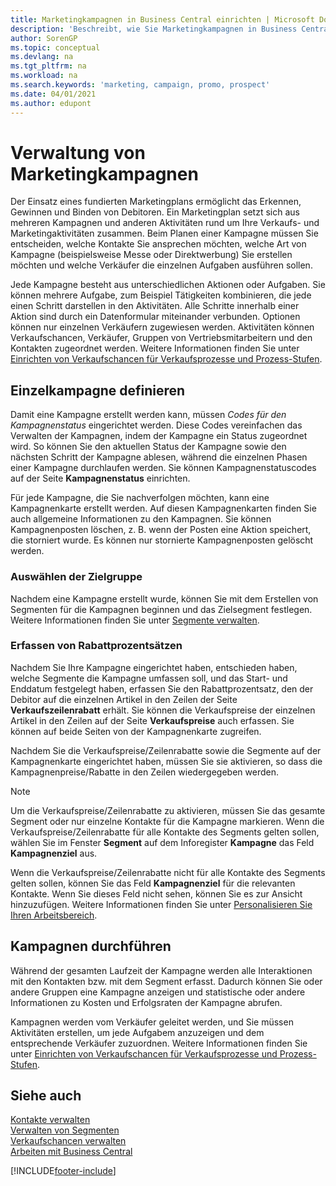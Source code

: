 ```yaml
---
title: Marketingkampagnen in Business Central einrichten | Microsoft Docs
description: 'Beschreibt, wie Sie Marketingkampagnen in Business Central einrichten und ausführen, um potenzielle Kunden zu identifizieren und Kunden zu behalten.'
author: SorenGP
ms.topic: conceptual
ms.devlang: na
ms.tgt_pltfrm: na
ms.workload: na
ms.search.keywords: 'marketing, campaign, promo, prospect'
ms.date: 04/01/2021
ms.author: edupont
---
```

# <a name="managing-marketing-campaigns"></a><a name="managing-marketing-campaigns"></a>Verwaltung von Marketingkampagnen
Der Einsatz eines fundierten Marketingplans ermöglicht das Erkennen, Gewinnen und Binden von Debitoren. Ein Marketingplan setzt sich aus mehreren Kampagnen und anderen Aktivitäten rund um Ihre Verkaufs- und Marketingaktivitäten zusammen. Beim Planen einer Kampagne müssen Sie entscheiden, welche Kontakte Sie ansprechen möchten, welche Art von Kampagne (beispielsweise Messe oder Direktwerbung) Sie erstellen möchten und welche Verkäufer die einzelnen Aufgaben ausführen sollen.

Jede Kampagne besteht aus unterschiedlichen Aktionen oder Aufgaben. Sie können mehrere Aufgabe, zum Beispiel Tätigkeiten kombinieren, die jede einen Schritt darstellen in den Aktivitäten. Alle Schritte innerhalb einer Aktion sind durch ein Datenformular miteinander verbunden. Optionen können nur einzelnen Verkäufern zugewiesen werden. Aktivitäten können Verkaufschancen, Verkäufer, Gruppen von Vertriebsmitarbeitern und den Kontakten zugeordnet werden. Weitere Informationen finden Sie unter [Einrichten von Verkaufschancen für Verkaufsprozesse und Prozess-Stufen](marketing-how-setup-opportunity-sales-cycles-stages.md).

## <a name="defining-individual-campaigns"></a><a name="defining-individual-campaigns"></a>Einzelkampagne definieren
Damit eine Kampagne erstellt werden kann, müssen *Codes für den Kampagnenstatus* eingerichtet werden. Diese Codes vereinfachen das Verwalten der Kampagnen, indem der Kampagne ein Status zugeordnet wird. So können Sie den aktuellen Status der Kampagne sowie den nächsten Schritt der Kampagne ablesen, während die einzelnen Phasen einer Kampagne durchlaufen werden. Sie können Kampagnenstatuscodes auf der Seite **Kampagnenstatus** einrichten.

Für jede Kampagne, die Sie nachverfolgen möchten, kann eine Kampagnenkarte erstellt werden. Auf diesen Kampagnenkarten finden Sie auch allgemeine Informationen zu den Kampagnen.
Sie können Kampagnenposten löschen, z. B. wenn der Posten eine Aktion speichert, die storniert wurde. Es können nur stornierte Kampagnenposten gelöscht werden.

### <a name="selecting-the-target-audience"></a><a name="selecting-the-target-audience"></a>Auswählen der Zielgruppe
Nachdem eine Kampagne erstellt wurde, können Sie mit dem Erstellen von Segmenten für die Kampagnen beginnen und das Zielsegment festlegen. Weitere Informationen finden Sie unter [Segmente verwalten](marketing-segments.md).

### <a name="registering-discount-percentages"></a><a name="registering-discount-percentages"></a>Erfassen von Rabattprozentsätzen
Nachdem Sie Ihre Kampagne eingerichtet haben, entschieden haben, welche Segmente die Kampagne umfassen soll, und das Start- und Enddatum festgelegt haben, erfassen Sie den Rabattprozentsatz, den der Debitor auf die einzelnen Artikel in den Zeilen der Seite **Verkaufszeilenrabatt** erhält. Sie können die Verkaufspreise der einzelnen Artikel in den Zeilen auf der Seite **Verkaufspreise** auch erfassen. Sie können auf beide Seiten von der Kampagnenkarte zugreifen.

 Nachdem Sie die Verkaufspreise/Zeilenrabatte sowie die Segmente auf der Kampagnenkarte eingerichtet haben, müssen Sie sie aktivieren, so dass die Kampagnenpreise/Rabatte in den Zeilen wiedergegeben werden.

> [!NOTE]  
>   Um die Verkaufspreise/Zeilenrabatte zu aktivieren, müssen Sie das gesamte Segment oder nur einzelne Kontakte für die Kampagne markieren. Wenn die Verkaufspreise/Zeilenrabatte für alle Kontakte des Segments gelten sollen, wählen Sie im Fenster **Segment** auf dem Inforegister **Kampagne** das Feld **Kampagnenziel** aus.

Wenn die Verkaufspreise/Zeilenrabatte nicht für alle Kontakte des Segments gelten sollen, können Sie das Feld **Kampagnenziel** für die relevanten Kontakte. Wenn Sie dieses Feld nicht sehen, können Sie es zur Ansicht hinzuzufügen. Weitere Informationen finden Sie unter [Personalisieren Sie Ihren Arbeitsbereich](ui-personalization-user.md).

## <a name="conducting-campaigns"></a><a name="conducting-campaigns"></a>Kampagnen durchführen
Während der gesamten Laufzeit der Kampagne werden alle Interaktionen mit den Kontakten bzw. mit dem Segment erfasst. Dadurch können Sie oder andere Gruppen eine Kampagne anzeigen und statistische oder andere Informationen zu Kosten und Erfolgsraten der Kampagne abrufen.

Kampagnen werden vom Verkäufer geleitet werden, und Sie müssen Aktivitäten erstellen, um jede Aufgabem anzuzeigen und dem entsprechende Verkäufer zuzuordnen. Weitere Informationen finden Sie unter [Einrichten von Verkaufschancen für Verkaufsprozesse und Prozess-Stufen](marketing-how-setup-opportunity-sales-cycles-stages.md).

## <a name="see-also"></a><a name="see-also"></a>Siehe auch
[Kontakte verwalten](marketing-contacts.md)  
[Verwalten von Segmenten](marketing-segments.md)  
[Verkaufschancen verwalten](marketing-manage-sales-opportunities.md)  
[Arbeiten mit Business Central](ui-work-product.md)  


[!INCLUDE[footer-include](includes/footer-banner.md)]
